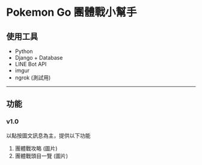 # Pokemon Go 團體戰小幫手

## 使用工具

* Python
* Django + Database
* LINE Bot API
* imgur
* ngrok (測試用)

---

## 功能

### v1.0

以點按圖文訊息為主，提供以下功能

1. 團體戰攻略 (圖片)
2. 團體戰頭目一覽 (圖片)
